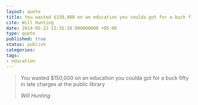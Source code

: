 ```yaml
---
layout: quote
title: You wasted $150,000 on an education you coulda got for a buck fifty in late charges at the public library.
cite: Will Hunting
date: 2014-05-22 12:35:19.000000000 +05:00
type: quote
published: true
status: publish
categories:
tags:
- education
---
```


> You wasted $150,000 on an education you coulda got for a buck fifty in late charges at the public library
>
> <cite>Will Hunting</cite>

